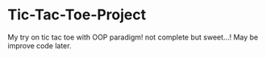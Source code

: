 # Tic-Tac-Toe-Project
My try on tic tac toe with OOP paradigm! not complete but sweet...!
May be improve code later.
